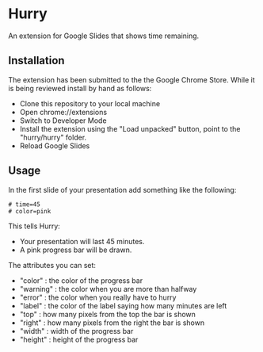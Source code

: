 # Hurry

An extension for Google Slides that shows time remaining.

## Installation

The extension has been submitted to the the Google Chrome Store. While it is being reviewed install by hand as follows:
- Clone this repository to your local machine 
- Open chrome://extensions
- Switch to Developer Mode
- Install the extension using the "Load unpacked" button, point to the "hurry/hurry" folder. 
- Reload Google Slides

## Usage

In the first slide of your presentation add something like the following:

```
# time=45
# color=pink
```

This tells Hurry:
 - Your presentation will last 45 minutes. 
 - A pink progress bar will be drawn.

The attributes you can set:
 - "color" <string> : the color of the progress bar
 - "warning" <string> : the color when you are more than halfway 
 - "error" <string> : the color when you really have to hurry
 - "label" <string> : the color of the label saying how many minutes are left
 - "top" <number> : how many pixels from the top the bar is shown
 - "right" <number> : how many pixels from the right the bar is shown
 - "width" <number> : width of the progress bar
 - "height" <number> : height of the progress bar
  
